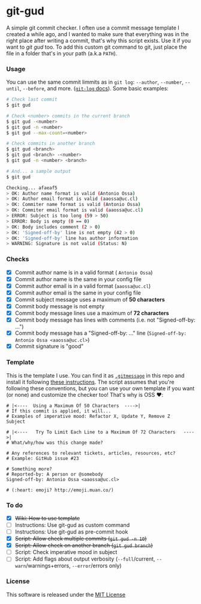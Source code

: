 # git-gud

A simple git commit checker. I often use a commit message template I created a while ago, and I wanted to make sure that everything was in the right place after writing a commit, that's why this script exists. Use it if you want to *git gud* too. To add this custom git command to git, just place the file in a folder that's in your path (a.k.a `PATH`).

### Usage

You can use the same commit limmits as in `git log`: `--author`, `--number`, `--until`, `--before`, and more. ([`git-log` docs](https://git-scm.com/docs/git-log#_commit_limiting)). Some basic examples:

```bash
# Check last commit
$ git gud

# Check <number> commits in the current branch
$ git gud -<number>
$ git gud -n <number>
$ git gud --max-count=<number>

# Check commits in another branch
$ git gud <branch>
$ git gud <branch> -<number>
$ git gud -n <number> <branch>

# And... a sample output
$ git gud

Checking... afaeaf5
> OK: Author name format is valid (Antonio Ossa)
> OK: Author email format is valid (aaossa@uc.cl)
> OK: Commiter name format is valid (Antonio Ossa)
> OK: Commiter email format is valid (aaossa@uc.cl)
> ERROR: Subject is too long (59 > 50)
> ERROR: Body is empty (0 == 0)
> OK: Body includes comment (2 > 0)
> OK: 'Signed-off-by' line is not empty (42 > 0)
> OK: 'Signed-off-by' line has author information
> WARNING: Signature is not valid (Status: N)
```

### Checks

- [x] Commit author name is in a valid format ( `Antonio Ossa`)
- [x] Commit author name is the same in your config file
- [x] Commit author email is in a valid format (`aaossa@uc.cl`)
- [x] Commit author email is the same in your config file
- [x] Commit subject message uses a maximum of **50 characters**
- [x] Commit body message is not empty
- [x] Commit body message lines use a maximum of **72 characters**
- [x] Commit body message has lines with comments (i.e. not "Signed-off-by: ...")
- [x] Commit body message has a "Signed-off-by: ..." line (`Signed-off-by: Antonio Ossa <aaossa@uc.cl>`)
- [x] Commit signature is "good"

### Template

This is the template I use. You can find it as [`.gitmessage`](https://github.com/aaossa/git-gud/blob/master/.gitmessage) in this repo and install it following [these instructions](https://github.com/aaossa/git-gud/wiki/Setup-a-commit-template). The script assumes that you're following these conventions, but you can use your own template if you want (or none) and customize the checker too! That's why is OSS :heart::

```
# |<----  Using a Maximum Of 50 Characters  ---->|
# If this commit is applied, it will...
# Examples of imperative mood: Refactor X, Update Y, Remove Z
Subject

# |<----   Try To Limit Each Line to a Maximum Of 72 Characters   ---->|
# What/why/how was this change made?

# Any references to relevant tickets, articles, resources, etc?
# Example: GitHub issue #23

# Something more?
# Reported-by: A person or @somebody
Signed-off-by: Antonio Ossa <aaossa@uc.cl>

# (:heart: emoji? http://emoji.muan.co/)

```

### To do

- [X] ~~Wiki: How to use template~~
- [ ] Instructions: Use git-gud as custom command
- [ ] Instructions: Use git-gud as pre-commit hook
- [x] ~~Script: Allow check multiple commits (`git gud -n 10`)~~
- [x] ~~Script: Allow check on another branch (`git gud branch`)~~
- [ ] Script: Check imperative mood in subject
- [ ] Script: Add flags about output verbosity (`--full`/current, `--warn`/warnings+errors, `--error`/errors only)

### License

This software is released under the [MIT License](https://opensource.org/licenses/MIT)